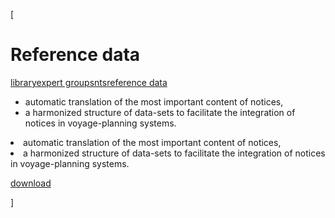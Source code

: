 [

# Reference data

<a href="/library" style="text-transform:lowercase;">Library</a><a href="/library/expert_groups" style="text-transform:lowercase;">Expert Groups</a><a href="/library/expert_groups/nts" style="text-transform:lowercase;">NtS</a><a href="/library/expert_groups/nts/reference_data" style="text-transform:lowercase;">Reference data</a>  
  


*   automatic translation of the most important content of notices,
*   a harmonized structure of data-sets to facilitate the integration of notices in voyage-planning systems.

<li>automatic translation of the most important content of notices,</li><li>a harmonized structure of data-sets to facilitate the integration of notices in voyage-planning systems.</li>  
  
  
  
[download](/docs/File/425/2019_02_22_nts_tables_4_0_xsd4_0_.xlsx)  
  
  
]